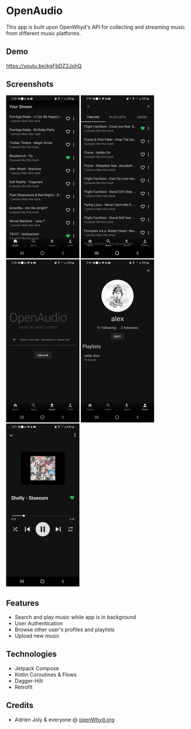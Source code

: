 # OpenAudio
This app is built upon OpenWhyd's API for collecting and streaming music from different music platforms.

## Demo
https://youtu.be/kgFbDZ2JohQ

## Screenshots
<img src="https://github.com/alexllanas/open-audio/blob/main/metadata/images/screenshots/home.jpg" alt="drawing" width="200"/>  <img src="https://github.com/alexllanas/open-audio/blob/main/metadata/images/screenshots/search.jpg" alt="drawing" width="200"/>  <img src="https://github.com/alexllanas/open-audio/blob/main/metadata/images/screenshots/upload.jpg" alt="drawing" width="200"/>  <img src="https://github.com/alexllanas/open-audio/blob/main/metadata/images/screenshots/profile.jpg" alt="drawing" width="200"/>
<img src="https://github.com/alexllanas/open-audio/blob/main/metadata/images/screenshots/controls.jpg" alt="drawing" width="200"/>

## Features
- Search and play music while app is in background
- User Authentication
- Browse other user's profiles and playlists
- Upload new music

## Technologies
- Jetpack Compose
- Kotlin Coroutines & Flows
- Dagger-Hilt
- Retrofit 

## Credits
- Adrien Joly & everyone @ [openWhyd.org ](https://github.com/openwhyd)
